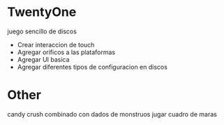 # TwentyOne
juego sencillo de discos

* Crear interaccion de touch
* Agregar orificos a las plataformas
* Agregar UI basica
* Agregar diferentes tipos de configuracion en discos

# Other
candy crush combinado con dados de monstruos
jugar cuadro de maras
